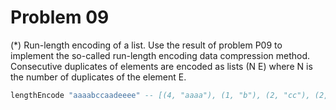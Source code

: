 # Problem 09

(*) Run-length encoding of a list. Use the result of problem P09 to implement the so-called run-length encoding data compression method.
Consecutive duplicates of elements are encoded as lists (N E) where N is the number of duplicates of the element E.

```haskell
lengthEncode "aaaabccaadeeee" -- [(4, "aaaa"), (1, "b"), (2, "cc"), (2, "aa"), (1, "d"), (4, "eeee")]
```
